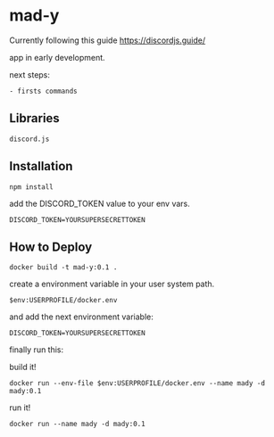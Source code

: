 # mad-y

Currently following this guide https://discordjs.guide/

app in early development.

next steps:

    - firsts commands

## Libraries

    discord.js

## Installation

``` npm install ```

add the DISCORD_TOKEN value to your env vars.

``` DISCORD_TOKEN=YOURSUPERSECRETTOKEN ```

## How to Deploy 

```docker build -t mad-y:0.1 . ```

create a environment variable in your user system path.

``` $env:USERPROFILE/docker.env ```

and add the next environment variable:

``` DISCORD_TOKEN=YOURSUPERSECRETTOKEN ```

finally run this:

build it!

``` docker run --env-file $env:USERPROFILE/docker.env --name mady -d mady:0.1 ```

run it!

``` docker run --name mady -d mady:0.1 ```


